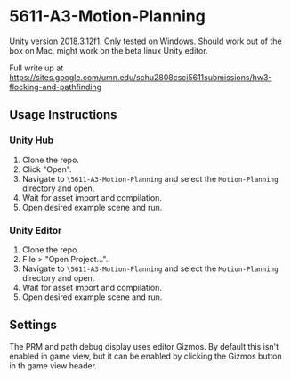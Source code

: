 # 5611-A3-Motion-Planning

Unity version 2018.3.12f1. Only tested on Windows. Should work out of the box on Mac, might work on the beta linux Unity editor.

Full write up at https://sites.google.com/umn.edu/schu2808csci5611submissions/hw3-flocking-and-pathfinding

## Usage Instructions

### Unity Hub
1. Clone the repo.
3. Click "Open".
4. Navigate to `\5611-A3-Motion-Planning` and select the `Motion-Planning` directory and open.
5. Wait for asset import and compilation.
6. Open desired example scene and run.

### Unity Editor
1. Clone the repo.
3. File > "Open Project...".
4. Navigate to `\5611-A3-Motion-Planning` and select the `Motion-Planning` directory and open.
5. Wait for asset import and compilation.
6. Open desired example scene and run.

## Settings
The PRM and path debug display uses editor Gizmos. By default this isn't enabled in game view, but it can be enabled by clicking the Gizmos button in th game view header.
